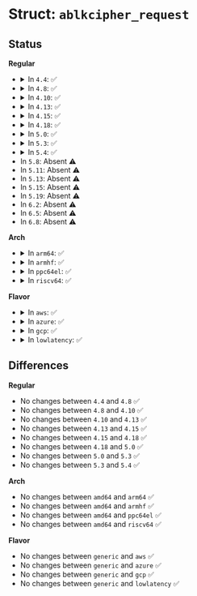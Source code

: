 # Struct: <code>ablkcipher_request</code>

## Status
<b>Regular</b>
<ul>
<li>
<details>
<summary>In <code>4.4</code>: ✅</summary>

```c
struct ablkcipher_request {
    struct crypto_async_request base;
    unsigned int nbytes;
    void *info;
    struct scatterlist *src;
    struct scatterlist *dst;
    void * __ctx[0];
};
```
</details>
</li>
<li>
<details>
<summary>In <code>4.8</code>: ✅</summary>

```c
struct ablkcipher_request {
    struct crypto_async_request base;
    unsigned int nbytes;
    void *info;
    struct scatterlist *src;
    struct scatterlist *dst;
    void * __ctx[0];
};
```
</details>
</li>
<li>
<details>
<summary>In <code>4.10</code>: ✅</summary>

```c
struct ablkcipher_request {
    struct crypto_async_request base;
    unsigned int nbytes;
    void *info;
    struct scatterlist *src;
    struct scatterlist *dst;
    void * __ctx[0];
};
```
</details>
</li>
<li>
<details>
<summary>In <code>4.13</code>: ✅</summary>

```c
struct ablkcipher_request {
    struct crypto_async_request base;
    unsigned int nbytes;
    void *info;
    struct scatterlist *src;
    struct scatterlist *dst;
    void * __ctx[0];
};
```
</details>
</li>
<li>
<details>
<summary>In <code>4.15</code>: ✅</summary>

```c
struct ablkcipher_request {
    struct crypto_async_request base;
    unsigned int nbytes;
    void *info;
    struct scatterlist *src;
    struct scatterlist *dst;
    void * __ctx[0];
};
```
</details>
</li>
<li>
<details>
<summary>In <code>4.18</code>: ✅</summary>

```c
struct ablkcipher_request {
    struct crypto_async_request base;
    unsigned int nbytes;
    void *info;
    struct scatterlist *src;
    struct scatterlist *dst;
    void * __ctx[0];
};
```
</details>
</li>
<li>
<details>
<summary>In <code>5.0</code>: ✅</summary>

```c
struct ablkcipher_request {
    struct crypto_async_request base;
    unsigned int nbytes;
    void *info;
    struct scatterlist *src;
    struct scatterlist *dst;
    void * __ctx[0];
};
```
</details>
</li>
<li>
<details>
<summary>In <code>5.3</code>: ✅</summary>

```c
struct ablkcipher_request {
    struct crypto_async_request base;
    unsigned int nbytes;
    void *info;
    struct scatterlist *src;
    struct scatterlist *dst;
    void * __ctx[0];
};
```
</details>
</li>
<li>
<details>
<summary>In <code>5.4</code>: ✅</summary>

```c
struct ablkcipher_request {
    struct crypto_async_request base;
    unsigned int nbytes;
    void *info;
    struct scatterlist *src;
    struct scatterlist *dst;
    void * __ctx[0];
};
```
</details>
</li>
<li>
In <code>5.8</code>: Absent ⚠️
</li>
<li>
In <code>5.11</code>: Absent ⚠️
</li>
<li>
In <code>5.13</code>: Absent ⚠️
</li>
<li>
In <code>5.15</code>: Absent ⚠️
</li>
<li>
In <code>5.19</code>: Absent ⚠️
</li>
<li>
In <code>6.2</code>: Absent ⚠️
</li>
<li>
In <code>6.5</code>: Absent ⚠️
</li>
<li>
In <code>6.8</code>: Absent ⚠️
</li>
</ul>
<b>Arch</b>
<ul>
<li>
<details>
<summary>In <code>arm64</code>: ✅</summary>

```c
struct ablkcipher_request {
    struct crypto_async_request base;
    unsigned int nbytes;
    void *info;
    struct scatterlist *src;
    struct scatterlist *dst;
    void * __ctx[0];
};
```
</details>
</li>
<li>
<details>
<summary>In <code>armhf</code>: ✅</summary>

```c
struct ablkcipher_request {
    struct crypto_async_request base;
    unsigned int nbytes;
    void *info;
    struct scatterlist *src;
    struct scatterlist *dst;
    void * __ctx[0];
};
```
</details>
</li>
<li>
<details>
<summary>In <code>ppc64el</code>: ✅</summary>

```c
struct ablkcipher_request {
    struct crypto_async_request base;
    unsigned int nbytes;
    void *info;
    struct scatterlist *src;
    struct scatterlist *dst;
    void * __ctx[0];
};
```
</details>
</li>
<li>
<details>
<summary>In <code>riscv64</code>: ✅</summary>

```c
struct ablkcipher_request {
    struct crypto_async_request base;
    unsigned int nbytes;
    void *info;
    struct scatterlist *src;
    struct scatterlist *dst;
    void * __ctx[0];
};
```
</details>
</li>
</ul>
<b>Flavor</b>
<ul>
<li>
<details>
<summary>In <code>aws</code>: ✅</summary>

```c
struct ablkcipher_request {
    struct crypto_async_request base;
    unsigned int nbytes;
    void *info;
    struct scatterlist *src;
    struct scatterlist *dst;
    void * __ctx[0];
};
```
</details>
</li>
<li>
<details>
<summary>In <code>azure</code>: ✅</summary>

```c
struct ablkcipher_request {
    struct crypto_async_request base;
    unsigned int nbytes;
    void *info;
    struct scatterlist *src;
    struct scatterlist *dst;
    void * __ctx[0];
};
```
</details>
</li>
<li>
<details>
<summary>In <code>gcp</code>: ✅</summary>

```c
struct ablkcipher_request {
    struct crypto_async_request base;
    unsigned int nbytes;
    void *info;
    struct scatterlist *src;
    struct scatterlist *dst;
    void * __ctx[0];
};
```
</details>
</li>
<li>
<details>
<summary>In <code>lowlatency</code>: ✅</summary>

```c
struct ablkcipher_request {
    struct crypto_async_request base;
    unsigned int nbytes;
    void *info;
    struct scatterlist *src;
    struct scatterlist *dst;
    void * __ctx[0];
};
```
</details>
</li>
</ul>

## Differences
<b>Regular</b>
<ul>
<li>
No changes between <code>4.4</code> and <code>4.8</code> ✅
</li>
<li>
No changes between <code>4.8</code> and <code>4.10</code> ✅
</li>
<li>
No changes between <code>4.10</code> and <code>4.13</code> ✅
</li>
<li>
No changes between <code>4.13</code> and <code>4.15</code> ✅
</li>
<li>
No changes between <code>4.15</code> and <code>4.18</code> ✅
</li>
<li>
No changes between <code>4.18</code> and <code>5.0</code> ✅
</li>
<li>
No changes between <code>5.0</code> and <code>5.3</code> ✅
</li>
<li>
No changes between <code>5.3</code> and <code>5.4</code> ✅
</li>
</ul>
<b>Arch</b>
<ul>
<li>
No changes between <code>amd64</code> and <code>arm64</code> ✅
</li>
<li>
No changes between <code>amd64</code> and <code>armhf</code> ✅
</li>
<li>
No changes between <code>amd64</code> and <code>ppc64el</code> ✅
</li>
<li>
No changes between <code>amd64</code> and <code>riscv64</code> ✅
</li>
</ul>
<b>Flavor</b>
<ul>
<li>
No changes between <code>generic</code> and <code>aws</code> ✅
</li>
<li>
No changes between <code>generic</code> and <code>azure</code> ✅
</li>
<li>
No changes between <code>generic</code> and <code>gcp</code> ✅
</li>
<li>
No changes between <code>generic</code> and <code>lowlatency</code> ✅
</li>
</ul>
